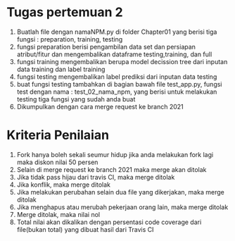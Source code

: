 # Tugas pertemuan 2
1. Buatlah file dengan namaNPM.py di folder Chapter01 yang berisi tiga fungsi : preparation, training, testing
2. fungsi preparation berisi pengambilan data set dan persiapan atribut/fitur dan mengembalikan dataframe testing,training, dan full
3. fungsi training mengembalikan berupa model decission tree dari inputan data training dan label training
4. fungsi testing mengembalikan label prediksi dari inputan data testing 
5. buat fungsi testing tambahkan di bagian bawah file test_app.py, fungsi test dengan nama : test_02_nama_npm, yang berisi untuk melakukan testing tiga fungsi yang sudah anda buat
6. Dikumpulkan dengan cara merge request ke branch 2021

# Kriteria Penilaian
1. Fork hanya boleh sekali seumur hidup jika anda melakukan fork lagi maka diskon nilai 50 persen
2. Selain di merge request ke branch 2021 maka merge akan ditolak
3. Jika tidak pass hijau dari travis CI, maka merge ditolak
4. Jika konflik, maka merge ditolak
5. Jika melakukan perubahan selain dua file yang dikerjakan, maka merge ditolak
6. Jika menghapus atau merubah pekerjaan orang lain, maka merge ditolak
7. Merge ditolak, maka nilai nol
8. Total nilai akan dikalikan dengan persentasi code coverage dari file(bukan total) yang dibuat hasil dari Travis CI